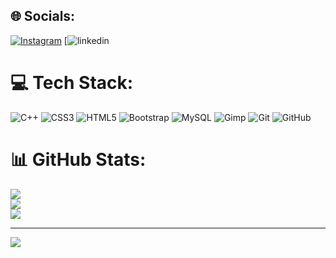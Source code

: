 <!--  -->
## 🌐 Socials:
[![Instagram](https://img.shields.io/badge/Instagram-%23E4405F.svg?logo=Instagram&logoColor=white)](https://instagram.com/DevDeived) [![linkedin]([linkedin.com/in/deived-benício-23323619a](https://www.linkedin.com/in/deived-ben%C3%ADcio-23323619a/?trk=opento_sprofile_topcard)) 

# 💻 Tech Stack:
![C++](https://img.shields.io/badge/c++-%2300599C.svg?style=for-the-badge&logo=c%2B%2B&logoColor=white) ![CSS3](https://img.shields.io/badge/css3-%231572B6.svg?style=for-the-badge&logo=css3&logoColor=white) ![HTML5](https://img.shields.io/badge/html5-%23E34F26.svg?style=for-the-badge&logo=html5&logoColor=white) ![Bootstrap](https://img.shields.io/badge/bootstrap-%238511FA.svg?style=for-the-badge&logo=bootstrap&logoColor=white) ![MySQL](https://img.shields.io/badge/mysql-4479A1.svg?style=for-the-badge&logo=mysql&logoColor=white) ![Gimp](https://img.shields.io/badge/Gimp-657D8B?style=for-the-badge&logo=gimp&logoColor=FFFFFF) ![Git](https://img.shields.io/badge/git-%23F05033.svg?style=for-the-badge&logo=git&logoColor=white) ![GitHub](https://img.shields.io/badge/github-%23121011.svg?style=for-the-badge&logo=github&logoColor=white)
# 📊 GitHub Stats:
![](https://github-readme-stats.vercel.app/api?username=DevDeived&theme=dark&hide_border=true&include_all_commits=true&count_private=false)<br/>
![](https://github-readme-streak-stats.herokuapp.com/?user=DevDeived&theme=dark&hide_border=true)<br/>
![](https://github-readme-stats.vercel.app/api/top-langs/?username=DevDeived&theme=dark&hide_border=true&include_all_commits=true&count_private=false&layout=compact)

---
[![](https://visitcount.itsvg.in/api?id=DevDeived&icon=0&color=0)](https://visitcount.itsvg.in)

<!-- Proudly created with GPRM ( https://gprm.itsvg.in ) -->
